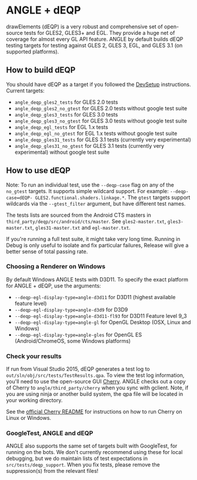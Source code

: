 # ANGLE + dEQP

drawElements (dEQP) is a very robust and comprehensive set of open-source
tests for GLES2, GLES3+ and EGL. They provide a huge net of coverage for
almost every GL API feature. ANGLE by default builds dEQP testing targets for
testing against GLES 2, GLES 3, EGL, and GLES 3.1 (on supported platforms).

## How to build dEQP

You should have dEQP as a target if you followed the [DevSetup](DevSetup.md)
instructions. Current targets:

  * `angle_deqp_gles2_tests` for GLES 2.0 tests
  * `angle_deqp_gles2_no_gtest` for GLES 2.0 tests without google test suite
  * `angle_deqp_gles3_tests` for GLES 3.0 tests
  * `angle_deqp_gles3_no_gtest` for GLES 3.0 tests without google test suite
  * `angle_deqp_egl_tests` for EGL 1.x tests
  * `angle_deqp_egl_no_gtest` for EGL 1.x tests without google test suite
  * `angle_deqp_gles31_tests` for GLES 3.1 tests (currently very experimental)
  * `angle_deqp_gles31_no_gtest` for GLES 3.1 tests (currently very experimental) without google test suite

## How to use dEQP

Note:
To run an individual test, use the `--deqp-case` flag on any of the `no_gtest` targets.
It supports simple wildcard support. For example: `--deqp-case=dEQP-
GLES2.functional.shaders.linkage.*`.
The `gtest` targets support wildcards via the `--gtest_filter` argument, 
but have different test names.

The tests lists are sourced from the Android CTS masters in
`third_party/deqp/src/android/cts/master`. See `gles2-master.txt`,
`gles3-master.txt`, `gles31-master.txt` and `egl-master.txt`.

If you're running a full test suite, it might take very long time. Running in
Debug is only useful to isolate and fix particular failures, Release will give
a better sense of total passing rate.

### Choosing a Renderer on Windows

By default Windows ANGLE tests with D3D11. To specify the exact platform for
ANGLE + dEQP, use the arguments:

  * `--deqp-egl-display-type=angle-d3d11` for D3D11 (highest available feature level)
  * `--deqp-egl-display-type=angle-d3d9` for D3D9
  * `--deqp-egl-display-type=angle-d3d11-fl93` for D3D11 Feature level 9_3
  * `--deqp-egl-display-type=angle-gl` for OpenGL Desktop (OSX, Linux and Windows)
  * `--deqp-egl-display-type=angle-gles` for OpenGL ES (Android/ChromeOS, some Windows platforms)

### Check your results

If run from Visual Studio 2015, dEQP generates a test log to
`out/sln/obj/src/tests/TestResults.qpa`. To view the test log information, you'll need to
use the open-source GUI
[Cherry](https://android.googlesource.com/platform/external/cherry). ANGLE
checks out a copy of Cherry to `angle/third_party/cherry` when you sync with
gclient. Note, if you are using ninja or another build system, the qpa file
will be located in your working directory.

See the [official Cherry README](https://android.googlesource.com/platform/external/cherry/+/master/README)
for instructions on how to run Cherry on Linux or Windows.

### GoogleTest, ANGLE and dEQP

ANGLE also supports the same set of targets built with GoogleTest, for running
on the bots. We don't currently recommend using these for local debugging, but
we do maintain lists of test expectations in `src/tests/deqp_support`. When
you fix tests, please remove the suppression(s) from the relevant files!
